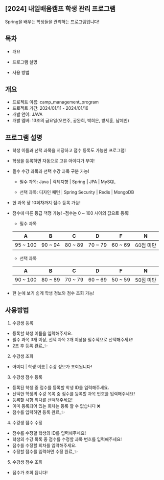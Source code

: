 ## [2024] 내일배움캠프 학생 관리 프로그램

Spring을 배우는 학생들을 관리하는 프로그램입니다!

## 목차

- 개요

- 프로그램 설명

- 사용 방법

## 개요

- 프로젝트 이름: camp_management_program
- 프로젝트 기간: 2024/01/11 - 2024/01/16
- 개발 언어: JAVA
- 개발 멤버: 13조의 금요일(오연주, 공완희, 박희은, 방세훈, 남예빈)

## 프로그램 설명

- 학생 이름과 선택 과목을 저장하고 점수 등록도 가능한 프로그램!

- 학생을 등록하면 자동으로 고유 아이디가 부여!

- 필수 수강 과목과 선택 수강 과목 구분 가능!
  - 필수 과목: Java | 객체지향 | Spring | JPA | MySQL
  
  - 선택 과목: 디자인 패턴 | Spring Security | Redis | MongoDB
 
- 한 과목 당 10회차까지 점수 등록 가능!

- 점수에 따른 등급 책정 가능!
  -점수는 0 ~ 100 사이의 값으로 등록!

  -  필수 과목
    
    | A | B | C | D | F | N |
    | --- | --- | --- | --- | --- | --- |
    | 95 ~ 100 | 90 ~ 94 | 80 ~ 89 | 70 ~ 79 | 60 ~ 69 | 60점 미만 |

  - 선택 과목
    
  | A | B | C | D | F | N |
  | --- | --- | --- | --- | --- | --- |
  | 90 ~ 100 | 80 ~ 89 | 70 ~ 79 | 60 ~ 69 | 50 ~ 59 | 50점 미만 |

- 한 눈에 보기 쉽게 학생 정보와 점수 조회 가능!

## 사용방법

1. 수강생 등록

- 등록할 학생 이름을 입력해주세요.
- 필수 과목 3개 이상, 선택 과목 2개 이상을 필수적으로 선택해주세요!
- 2초 후 등록 완료_✨

2. 수강생 조회

- 아이디 | 학생 이름 | 수강 정보가 조회됩니다!

3. 수강생 점수 등록

- 등록된 학생 중 점수를 등록할 학생 ID를 입력해주세요.
- 선택한 학생의 수강 목록 중 점수를 등록할 과목 번호를 입력해주세요!
- 등록할 시험 회차를 선택해주세요!
- 이미 등록되어 있는 회차는 등록 할 수 없습니다 ❌
- 점수를 입력하면 등록 완료_✨

4. 수강생 점수 수정

- 점수를 수정할 학생의 ID를 입력해주세요!
- 학생의 수강 목록 중 점수를 수정할 과목 번호를 입력해주세요!
- 점수를 수정할 회차를 입력해주세요.
- 수정할 점수를 입력하면 수정 완료_✨

5. 수강생 점수 조회
   
- 점수가 조회 됩니다!
